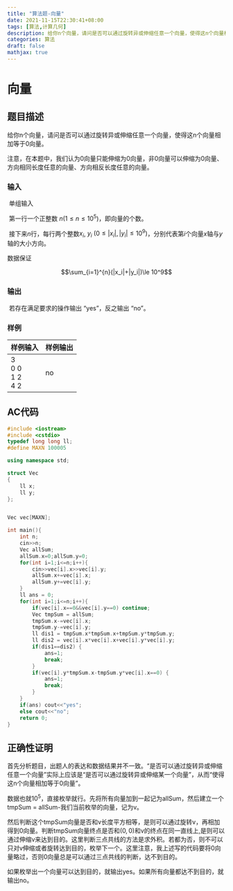 ```yaml
---
title: "算法题-向量"
date: 2021-11-15T22:30:41+08:00
tags: [算法,计算几何]
description: 给你n个向量，请问是否可以通过旋转异或伸缩任意一个向量，使得这n个向量相加等于0向量。
categories: 算法
draft: false
mathjax: true
---
```


# 向量

## 题目描述

​    给你n个向量，请问是否可以通过旋转异或伸缩任意一个向量，使得这n个向量相加等于0向量。
​    

​    注意，在本题中，我们认为0向量只能伸缩为0向量，非0向量可以伸缩为0向量、方向相同长度任意的向量、方向相反长度任意的向量。

### 输入

​    单组输入

​    第一行一个正整数 $n(1\le n\le 10^5)$，即向量的个数。

​    接下来$n$行，每行两个整数$x_i$, $y_i$ $(0\le |x_i|,|y_i|\le 10^9)$，分别代表第$i$个向量$x$轴与$y$轴的大小方向。

数据保证

$$\sum_{i=1}^{n}(|x_i|+|y_i|)\le 10^9$$

### 输出

​    若存在满足要求的操作输出 “yes”，反之输出 “no”。

### 样例

| 样例输入                         | 样例输出 |
| ---------------------------- | ---- |
| 3<br />0 0<br />1 2<br />4 2 | no   |

## AC代码

```c++
#include <iostream>
#include <cstdio>
typedef long long ll;
#define MAXN 100005

using namespace std;

struct Vec
{
    ll x;
    ll y;
};


Vec vec[MAXN];

int main(){
    int n;
    cin>>n;
    Vec allSum;
    allSum.x=0;allSum.y=0;
    for(int i=1;i<=n;i++){
        cin>>vec[i].x>>vec[i].y;
        allSum.x+=vec[i].x;
        allSum.y+=vec[i].y;
    }
    ll ans = 0;
    for(int i=1;i<=n;i++){
        if(vec[i].x==0&&vec[i].y==0) continue;
        Vec tmpSum = allSum;
        tmpSum.x-=vec[i].x;
        tmpSum.y-=vec[i].y;
        ll dis1 = tmpSum.x*tmpSum.x+tmpSum.y*tmpSum.y;
        ll dis2 = vec[i].x*vec[i].x+vec[i].y*vec[i].y;
        if(dis1==dis2) {
            ans=1;
            break;
        }
        if(vec[i].y*tmpSum.x-tmpSum.y*vec[i].x==0) {
            ans=1;
            break;
        }
    }
    if(ans) cout<<"yes";
    else cout<<"no";
    return 0;
}
```

## 正确性证明

首先分析题目，出题人的表达和数据结果并不一致。“是否可以通过旋转异或伸缩任意一个向量”实际上应该是“是否可以通过旋转异或伸缩某一个向量”，从而“使得这n个向量相加等于0向量”。

数据也就$10^5$，直接枚举就行。先将所有向量加到一起记为allSum，然后建立一个tmpSum = allSum-我们当前枚举的向量，记为v。

然后判断这个tmpSum向量是否和v长度平方相等，是则可以通过旋转v，再相加得到0向量。判断tmpSum向量终点是否和$(0,0)$和v的终点在同一直线上,是则可以通过伸缩v来达到目的。这里判断三点共线的方法是求外积。若都为否，则不可以只对v伸缩或者旋转达到目的，枚举下一个。这里注意，我上述写的代码要将0向量略过，否则0向量总是可以通过三点共线的判断，达不到目的。

如果枚举出一个向量可以达到目的，就输出yes。如果所有向量都达不到目的，就输出no。
